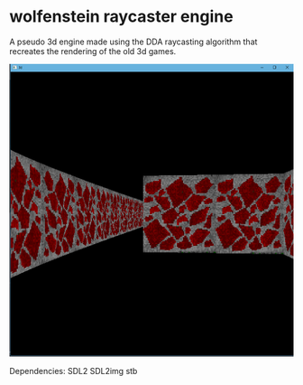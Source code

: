 # wolfenstein raycaster engine

A pseudo 3d engine made using the DDA raycasting algorithm that recreates the rendering of the old 3d games. 

![alt text](https://github.com/Gojicluka/wolfenstein/blob/master/wolfenstein/screenshots/Screenshot_1.png?raw=true)


Dependencies:
SDL2
SDL2img
stb
